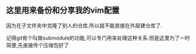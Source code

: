 ## 这里用来备份和分享我的vim配置

因为在子文件夹中克隆了别人的仓库.所以就不能直接在外层建仓库了.

记得git有个叫做submodule的功能,可以专门用来处理这种关系.但是这里为了一时简便,先直接传个压缩包好了